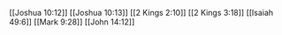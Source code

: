 [[Joshua 10:12]]
[[Joshua 10:13]]
[[2 Kings 2:10]]
[[2 Kings 3:18]]
[[Isaiah 49:6]]
[[Mark 9:28]]
[[John 14:12]]
